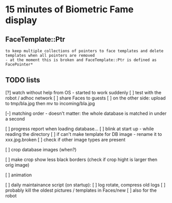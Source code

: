 # 15 minutes of Biometric Fame display

## FaceTemplate::Ptr
    to keep multiple collections of pointers to face templates and delete templates when all pointers are removed
    - at the moment this is broken and FaceTemplate::Ptr is defined as FacePointer*

## TODO lists

[?] watch without help from OS
    - started to work suddenly
    [ ] test with the robot / adhoc network
    [ ] share Faces to guests
[ ] on the other side: upload to tmp/bla.jpg then mv to incoming/bla.jpg

[-] matching order
    - doesn't matter: the whole database is matched in under a second

[ ] progress report when loading database...
    [ ] blink at start up - while reading the directory
[ ] if can't make template for DB image - rename it to xxx.jpg.broken
[ ] check if other image types are present

[ ] crop database images (when?)

[ ] make crop show less black borders (check if crop hight is larger then orig image)

[ ] animation

[ ] daily maintainance script (on startup):
    [ ] log rotate, compress old logs
    [ ] probably kill the oldest pictures / templates in Faces/new
    [ ] also for the robot

